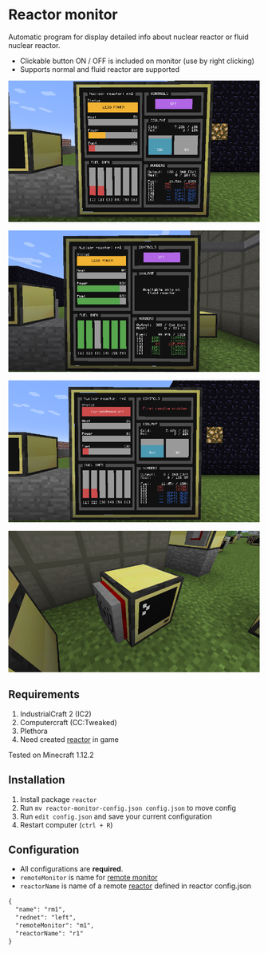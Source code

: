 # Reactor monitor

Automatic program for display detailed info about nuclear reactor or fluid nuclear reactor.

- Clickable button ON / OFF is included on monitor (use by right clicking)
- Supports normal and fluid reactor are supported

![Fluid reactor monitor](https://github.com/mesour/packager-server/blob/master/docs/img/reactorMonitor_monitor.png)

![Normal reactor monitor](https://github.com/mesour/packager-server/blob/master/docs/img/reactorMonitor_monitor_normal.png)

![Fluid reactor error](https://github.com/mesour/packager-server/blob/master/docs/img/reactorMonitor_monitor_error.png)

![Reactor monitor](https://github.com/mesour/packager-server/blob/master/docs/img/reactorMonitor.png)

## Requirements

1. IndustrialCraft 2 (IC2)
2. Computercraft (CC:Tweaked)
3. Plethora
4. Need created [reactor](https://github.com/mesour/packager-server/blob/master/docs/en/reactor.md) in game

Tested on Minecraft 1.12.2

## Installation

1. Install package `reactor`
2. Run `mv reactor-monitor-config.json config.json` to move config
3. Run `edit config.json` and save your current configuration
4. Restart computer (`ctrl + R`)

## Configuration

- All configurations are **required**.
- `remoteMonitor` is name for [remote monitor](https://github.com/mesour/packager-server/blob/master/docs/en/monitor.md)
- `reactorName` is name of a remote [reactor](https://github.com/mesour/packager-server/blob/master/docs/en/reactor.md)
defined in reactor config.json

```
{
  "name": "rm1",
  "rednet": "left",
  "remoteMonitor": "m1",
  "reactorName": "r1"
}
```

